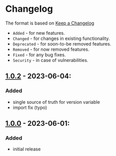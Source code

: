 # Changelog

The format is based on [Keep a Changelog](https://keepachangelog.com/en/1.0.0/)

- `Added` - for new features.
- `Changed` - for changes in existing functionality.
- `Deprecated` - for soon-to-be removed features.
- `Removed` - for now removed features.
- `Fixed` - for any bug fixes.
- `Security` - in case of vulnerabilities.

## [1.0.2] - 2023-06-04:
### Added
- single source of truth for version variable
- import fix (typo)

## [1.0.0] - 2023-06-01:
### Added
- initial release

[1.0.0]: https://github.com/arussu/mon2pcap/releases/tag/v1.0.0
[1.0.2]: https://github.com/arussu/mon2pcap/compare/v1.0.0...v1.0.2
